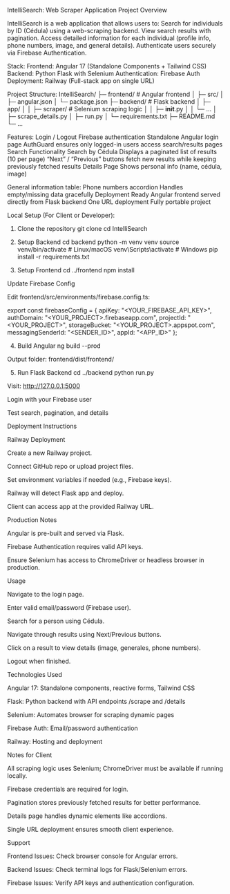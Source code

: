IntelliSearch: Web Scraper Application
Project Overview

IntelliSearch is a web application that allows users to:
Search for individuals by ID (Cédula) using a web-scraping backend.
View search results with pagination.
Access detailed information for each individual (profile info, phone numbers, image, and general details).
Authenticate users securely via Firebase Authentication.

Stack:
Frontend: Angular 17 (Standalone Components + Tailwind CSS)
Backend: Python Flask with Selenium
Authentication: Firebase Auth
Deployment: Railway (Full-stack app on single URL)

Project Structure:
IntelliSearch/
├─ frontend/                 # Angular frontend
│  ├─ src/
│  ├─ angular.json
│  └─ package.json
├─ backend/                  # Flask backend
│  ├─ app/
│  │  ├─ scraper/            # Selenium scraping logic
│  │  ├─ __init__.py
│  │  └─ ...
│  ├─ scrape_details.py
│  ├─ run.py
│  └─ requirements.txt
├─ README.md
└─ ...

Features:
Login / Logout
Firebase authentication
Standalone Angular login page
AuthGuard ensures only logged-in users access search/results pages
Search Functionality
Search by Cédula
Displays a paginated list of results (10 per page)
“Next” / “Previous” buttons fetch new results while keeping previously fetched results
Details Page
Shows personal info (name, cédula, image)

General information table:
Phone numbers accordion
Handles empty/missing data gracefully
Deployment Ready
Angular frontend served directly from Flask backend
One URL deployment
Fully portable project

Local Setup (For Client or Developer):
1. Clone the repository
git clone <your-repo-url>
cd IntelliSearch

2. Setup Backend
cd backend
python -m venv venv
source venv/bin/activate  # Linux/macOS
venv\Scripts\activate     # Windows
pip install -r requirements.txt

3. Setup Frontend
cd ../frontend
npm install

Update Firebase Config

Edit frontend/src/environments/firebase.config.ts:

export const firebaseConfig = {
  apiKey: "<YOUR_FIREBASE_API_KEY>",
  authDomain: "<YOUR_PROJECT>.firebaseapp.com",
  projectId: "<YOUR_PROJECT>",
  storageBucket: "<YOUR_PROJECT>.appspot.com",
  messagingSenderId: "<SENDER_ID>",
  appId: "<APP_ID>"
};

4. Build Angular
ng build --prod


Output folder: frontend/dist/frontend/

5. Run Flask Backend
cd ../backend
python run.py


Visit: http://127.0.0.1:5000

Login with your Firebase user

Test search, pagination, and details

Deployment Instructions

Railway Deployment

Create a new Railway project.

Connect GitHub repo or upload project files.

Set environment variables if needed (e.g., Firebase keys).

Railway will detect Flask app and deploy.

Client can access app at the provided Railway URL.

Production Notes

Angular is pre-built and served via Flask.

Firebase Authentication requires valid API keys.

Ensure Selenium has access to ChromeDriver or headless browser in production.

Usage

Navigate to the login page.

Enter valid email/password (Firebase user).

Search for a person using Cédula.

Navigate through results using Next/Previous buttons.

Click on a result to view details (image, generales, phone numbers).

Logout when finished.

Technologies Used

Angular 17: Standalone components, reactive forms, Tailwind CSS

Flask: Python backend with API endpoints /scrape and /details

Selenium: Automates browser for scraping dynamic pages

Firebase Auth: Email/password authentication

Railway: Hosting and deployment

Notes for Client

All scraping logic uses Selenium; ChromeDriver must be available if running locally.

Firebase credentials are required for login.

Pagination stores previously fetched results for better performance.

Details page handles dynamic elements like accordions.

Single URL deployment ensures smooth client experience.

Support

Frontend Issues: Check browser console for Angular errors.

Backend Issues: Check terminal logs for Flask/Selenium errors.

Firebase Issues: Verify API keys and authentication configuration.